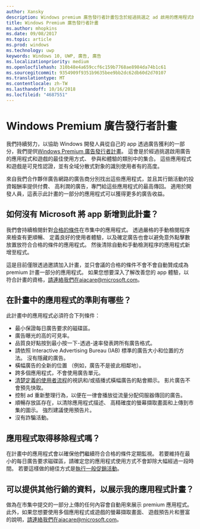 ```yaml
---
author: Xansky
description: Windows premium 廣告發行者計畫包含於經過挑選之 ad 啟用的應用程式的協力廠商廣告網路可以使用 premium 的目標集合的高利潤廣告。 此計畫中的應用程式會最佳使用方式、 參與和體驗的類別中。
title: Windows Premium 廣告發行者計畫
ms.author: mhopkins
ms.date: 09/08/2017
ms.topic: article
ms.prod: windows
ms.technology: uwp
keywords: Windows 10, UWP, 廣告, 廣告
ms.localizationpriority: medium
ms.openlocfilehash: 310b48e4a659ccf6c159b7768ae8984da74b1c61
ms.sourcegitcommit: 9354909f9351b9635bee9bb2dc62db60d2d70107
ms.translationtype: MT
ms.contentlocale: zh-TW
ms.lasthandoff: 10/16/2018
ms.locfileid: "4687551"
---
```

# <a name="windows-premium-ads-publishers-program"></a>Windows Premium 廣告發行者計畫

我們持續努力，以協助 Windows 開發人員從自己的 app 透過廣告獲利的一部分，我們提供[Windows Premium 廣告發行者計畫](http://www.windowspremiumapps.com)。 這會是於經過挑選啟用廣告的應用程式和遊戲的最佳使用方式、 參與和體驗的類別中的集合。 這些應用程式和遊戲是可見性認證，並有全域分散式對象的識別使用者有的高度。

來自我們合作夥伴廣告網路的廣告商分別找出這些應用程式，並且其行銷活動的投資報酬率提供付費、 高利潤的廣告，專門給這些應用程式的最高傳回。 適用於開發人員，這表示此計畫的一部分的應用程式可以獲得更多的廣告收益。

## <a name="how-does-microsoft-add-apps-to-this-program"></a>如何沒有 Microsoft 將 app 新增到此計畫？ 

我們會持續檢閱針對[合格的條件](#what-are-the-criteria-for-apps-in-the-program)在市集中的應用程式。 透過嚴格的手動檢閱程序來檢查有更順暢、 定義良好的使用者體驗，以及確定廣告也會以避免意外點擊數放置放符合合格的條件的應用程式。 然後清除自動和手動檢測程序的應用程式新增至程式。

這是目前僅限透過邀請加入計畫，並只會議的合格的條件不會不會自動贊成成為 premium 計畫一部分的應用程式。 如果您想要深入了解改善您的 app 體驗，以符合計畫的資格，請連絡我們在aiacare@microsoft.com。

## <a name="what-are-the-criteria-for-apps-in-the-program"></a>在計畫中的應用程式的準則有哪些？

此計畫中的應用程式必須符合下列條件：

* 最小保證每日廣告要求的磁碟區。 
* 廣告曝光的高的可見率。 
* 品質良好點按到最小按一下-透過-速率發表跨所有廣告格式。 
* 請依照 Interactive Advertising Bureau (IAB) 標準的廣告大小和位置的方法。 沒有隱藏的廣告。
* 橫幅廣告的全新的位置 （例如，廣告不是彼此相鄰地）。
* 跨多個應用程式，不會使用廣告單元。
* [清楚定義的使用者流程](https://blogs.windows.com/buildingapps/2017/08/31/best-practices-using-video-ads-windows-apps/)的視訊和/或插播式橫幅廣告的點會顯示。 影片廣告不會預先快取。 
* 控制 ad 重新整理行為，以便在一律會播放從流量分配伺服器傳回的廣告。
* 順暢存放區存在，以清除應用程式描述、 高精確度的螢幕擷取畫面和上傳到市集的圖示。 強烈建議使用預告片。
* 沒有詐騙活動。

## <a name="can-apps-get-removed-from-the-program"></a>應用程式取得移除程式嗎？

在計畫中的應用程式會以確保他們繼續符合合格的條件定期監視。 若要維持在最小的每日廣告要求磁碟區，請確定您的應用程式使用方式不會卸除大幅經過一段時間。 若要這樣做的絕佳方式是[執行一般促銷活動](https://developer.microsoft.com/en-us/store/promote-your-apps)。

## <a name="can-i-provide-additional-marketing-material-to-showcase-my-app-in-the-program"></a>可以提供其他行銷的資料，以展示我的應用程式計畫？ 

做為在市集中提交的一部分上傳的任何內容會自動用來展示 premium 應用程式。 此外，如果您想要使用多個應用程式或遊戲的螢幕擷取畫面、 遊戲預告片和豐富的說明，請連絡我們在aiacare@microsoft.com。
